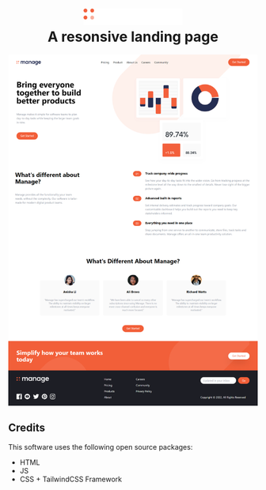 <h1 align="center">
  <br>
  <a href=""><img src="public/img/logo-white.svg" alt="" width="200"></a>
  <br>
  A resonsive landing page
  <br>
</h1>


![screenshot](public/img/sc.png)



## Credits

This software uses the following open source packages:

- HTML
- JS
- CSS + TailwindCSS Framework
